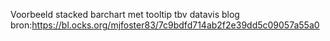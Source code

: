 Voorbeeld stacked barchart met tooltip tbv datavis blog
bron:https://bl.ocks.org/mjfoster83/7c9bdfd714ab2f2e39dd5c09057a55a0
